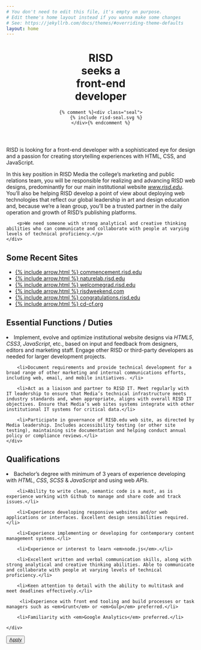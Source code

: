 ```yaml
---
# You don't need to edit this file, it's empty on purpose.
# Edit theme's home layout instead if you wanna make some changes
# See: https://jekyllrb.com/docs/themes/#overriding-theme-defaults
layout: home
---
```



<header class="intro">
	<h1>RISD <br> seeks a <br> front-end <br>developer</h1>
	
	{% comment %}<div class="seal">
		{% include risd-seal.svg %}
	</div>{% endcomment %}
</header>

<section class="description">
	<div class="intro-text__container">
		<p class="intro-text">RISD is looking for a front-end developer with a sophisticated eye for design and a passion for creating storytelling experiences with HTML, CSS, and JavaScript.</p>
	</div>
</section>
	

<section class="description">
	<div class="description__text-container">
		<p>In this key position in RISD Media the college’s marketing and public relations team, you will be responsible for realizing and advancing RISD web designs, predominantly for our main institutional website <a href="http://www.risd.edu" target="_blank"><em>www.risd.edu</em></a>. You’ll also be helping RISD develop a point of view about deploying web technologies that reflect our global leadership in art and design education and, because we’re a lean group, you’ll be a trusted partner in the daily operation and growth of RISD’s publishing platforms.</p>

		<p>We need someone with strong analytical and creative thinking abilities who can communicate and collaborate with people at varying levels of technical proficiency.</p>
	</div>
</section>

<section class="description portfolio">
	<h2 class="description__title">Some Recent Sites</h2>
	<ul class="portfolio-list">
		<li class="portfolio-item">
			<a class="portfolio-link" href="http://commencement.risd.edu">
				<span class="arrow">
					{% include  arrow.html  %}
				</span>
				commencement.risd.edu
			</a>
		</li>
		<li class="portfolio-item">
			<a class="portfolio-link" href="http://naturelab.risd.edu" target="_blank">
			<span class="arrow">
				{% include  arrow.html  %}
			</span>
			naturelab.risd.edu</a>
		</li>
		<li class="portfolio-item">
			<a class="portfolio-link" href="http://welcomegrad.risd.edu" target="_blank">
				<span class="arrow">
					{% include  arrow.html  %}
				</span>
				welcomegrad.risd.edu
			</a>
		</li>
		<li class="portfolio-item">
			<a class="portfolio-link" href="http://risdweekend.com" target="_blank">
				<span class="arrow">
					{% include  arrow.html  %}
				</span>
				risdweekend.com
			</a>
		</li>
		<li class="portfolio-item">
			<a class="portfolio-link" href="http://congratulations.risd.edu" target="_blank">
			<span class="arrow">
				{% include  arrow.html  %}
			</span>
			congratulations.risd.edu</a>
		</li>
		<li class="portfolio-item"><a class="portfolio-link" href="http://cd-cf.org" target="_blank">
			<span class="arrow">
				{% include  arrow.html  %}
			</span>
			cd-cf.org</a>
		</li>
	</ul>
</section>

<section class="description">
	<h2 class="description__title">Essential Functions / Duties</h2>
	<div class="description__text-container">
		<li>Implement, evolve and optimize institutional website designs via <em>HTML5</em>, <em>CSS3</em>, <em>JavaScript</em>, etc., based on input and feedback from designers, editors and marketing staff. Engage other RISD or third-party developers as needed for larger development projects.</li>

		<li>Document requirements and provide technical development for a broad range of other marketing and internal communications efforts, including web, email, and mobile initiatives. </li>

		<li>Act as a liaison and partner to RISD IT. Meet regularly with IT leadership to ensure that Media’s technical infrastructure meets industry standards and, when appropriate, aligns with overall RISD IT objectives. Ensure that Media’s web sites systems integrate with other institutional IT systems for critical data.</li>

		<li>Participate in governance of RISD.edu web site, as directed by Media leadership. Includes accessibility testing (or other site testing), maintaining site documentation and helping conduct annual policy or compliance reviews.</li>
	</div>
</section>

<section class="description">
	<h2 class="description__title">Qualifications</h2>
	<div class="description__text-container">
		<li>Bachelor’s degree with minimum of 3 years of experience developing with <em>HTML</em>, <em>CSS</em>, <em>SCSS</em> &amp; <em>JavaScript</em> and using web <em>APIs</em>. </li>

		<li>Ability to write clean, semantic code is a must, as is experience working with Github to manage and share code and track issues.</li> 

		<li>Experience developing responsive websites and/or web applications or interfaces. Excellent design sensibilities required.</li>

		<li>Experience implementing or developing for contemporary content management systems.</li>

		<li>Experience or interest to learn <em>node.js</em>.</li>

		<li>Excellent written and verbal communication skills, along with strong analytical and creative thinking abilities. Able to communicate and collaborate with people at varying levels of technical proficiency.</li>

		<li>Keen attention to detail with the ability to multitask and meet deadlines effectively.</li>

		 <li>Experience with front end tooling and build processes or task managers such as <em>Grunt</em> or <em>Gulp</em> preferred.</li>

		<li>Familiarity with <em>Google Analytics</em> preferred.</li>

	</div>
</section>

<section>
	<button class="apply"><a href="" class="apply-link">Apply</a></button>	
</section>

